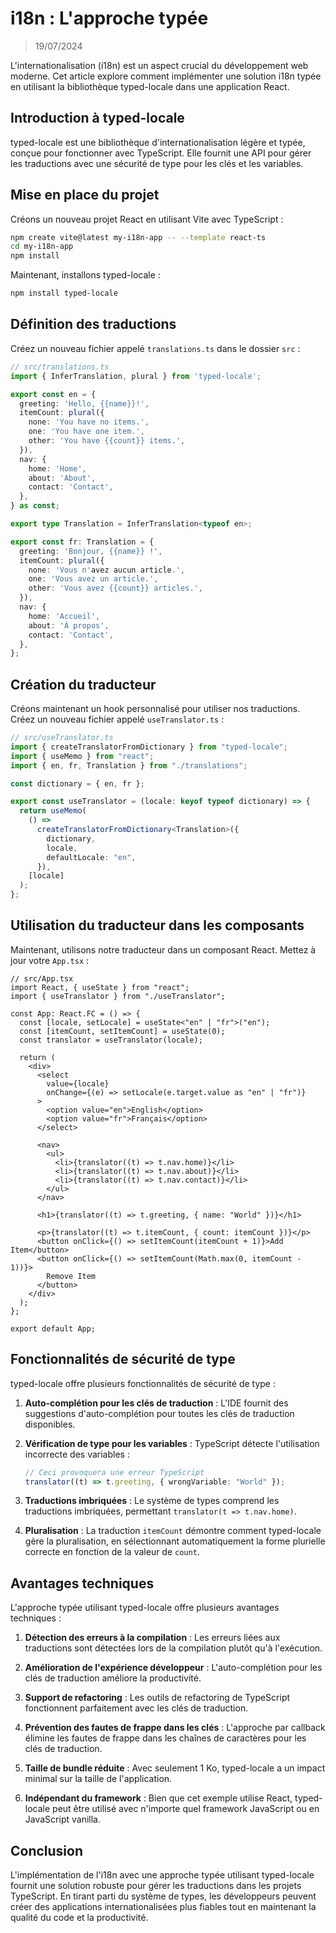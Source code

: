 # i18n : L'approche typée

> 19/07/2024

L'internationalisation (i18n) est un aspect crucial du développement web moderne. Cet article explore comment implémenter une solution i18n typée en utilisant la bibliothèque typed-locale dans une application React.

## Introduction à typed-locale

typed-locale est une bibliothèque d'internationalisation légère et typée, conçue pour fonctionner avec TypeScript. Elle fournit une API pour gérer les traductions avec une sécurité de type pour les clés et les variables.

## Mise en place du projet

Créons un nouveau projet React en utilisant Vite avec TypeScript :

```bash
npm create vite@latest my-i18n-app -- --template react-ts
cd my-i18n-app
npm install
```

Maintenant, installons typed-locale :

```bash
npm install typed-locale
```

## Définition des traductions

Créez un nouveau fichier appelé `translations.ts` dans le dossier `src` :

```typescript
// src/translations.ts
import { InferTranslation, plural } from 'typed-locale';

export const en = {
  greeting: 'Hello, {{name}}!',
  itemCount: plural({
    none: 'You have no items.',
    one: 'You have one item.',
    other: 'You have {{count}} items.',
  }),
  nav: {
    home: 'Home',
    about: 'About',
    contact: 'Contact',
  },
} as const;

export type Translation = InferTranslation<typeof en>;

export const fr: Translation = {
  greeting: 'Bonjour, {{name}} !',
  itemCount: plural({
    none: 'Vous n'avez aucun article.',
    one: 'Vous avez un article.',
    other: 'Vous avez {{count}} articles.',
  }),
  nav: {
    home: 'Accueil',
    about: 'À propos',
    contact: 'Contact',
  },
};
```

## Création du traducteur

Créons maintenant un hook personnalisé pour utiliser nos traductions. Créez un nouveau fichier appelé `useTranslator.ts` :

```typescript
// src/useTranslator.ts
import { createTranslatorFromDictionary } from "typed-locale";
import { useMemo } from "react";
import { en, fr, Translation } from "./translations";

const dictionary = { en, fr };

export const useTranslator = (locale: keyof typeof dictionary) => {
  return useMemo(
    () =>
      createTranslatorFromDictionary<Translation>({
        dictionary,
        locale,
        defaultLocale: "en",
      }),
    [locale]
  );
};
```

## Utilisation du traducteur dans les composants

Maintenant, utilisons notre traducteur dans un composant React. Mettez à jour votre `App.tsx` :

```tsx
// src/App.tsx
import React, { useState } from "react";
import { useTranslator } from "./useTranslator";

const App: React.FC = () => {
  const [locale, setLocale] = useState<"en" | "fr">("en");
  const [itemCount, setItemCount] = useState(0);
  const translator = useTranslator(locale);

  return (
    <div>
      <select
        value={locale}
        onChange={(e) => setLocale(e.target.value as "en" | "fr")}
      >
        <option value="en">English</option>
        <option value="fr">Français</option>
      </select>

      <nav>
        <ul>
          <li>{translator((t) => t.nav.home)}</li>
          <li>{translator((t) => t.nav.about)}</li>
          <li>{translator((t) => t.nav.contact)}</li>
        </ul>
      </nav>

      <h1>{translator((t) => t.greeting, { name: "World" })}</h1>

      <p>{translator((t) => t.itemCount, { count: itemCount })}</p>
      <button onClick={() => setItemCount(itemCount + 1)}>Add Item</button>
      <button onClick={() => setItemCount(Math.max(0, itemCount - 1))}>
        Remove Item
      </button>
    </div>
  );
};

export default App;
```

## Fonctionnalités de sécurité de type

typed-locale offre plusieurs fonctionnalités de sécurité de type :

1. **Auto-complétion pour les clés de traduction** : L'IDE fournit des suggestions d'auto-complétion pour toutes les clés de traduction disponibles.

2. **Vérification de type pour les variables** : TypeScript détecte l'utilisation incorrecte des variables :

   ```typescript
   // Ceci provoquera une erreur TypeScript
   translator((t) => t.greeting, { wrongVariable: "World" });
   ```

3. **Traductions imbriquées** : Le système de types comprend les traductions imbriquées, permettant `translator(t => t.nav.home)`.

4. **Pluralisation** : La traduction `itemCount` démontre comment typed-locale gère la pluralisation, en sélectionnant automatiquement la forme plurielle correcte en fonction de la valeur de `count`.

## Avantages techniques

L'approche typée utilisant typed-locale offre plusieurs avantages techniques :

1. **Détection des erreurs à la compilation** : Les erreurs liées aux traductions sont détectées lors de la compilation plutôt qu'à l'exécution.

2. **Amélioration de l'expérience développeur** : L'auto-complétion pour les clés de traduction améliore la productivité.

3. **Support de refactoring** : Les outils de refactoring de TypeScript fonctionnent parfaitement avec les clés de traduction.

4. **Prévention des fautes de frappe dans les clés** : L'approche par callback élimine les fautes de frappe dans les chaînes de caractères pour les clés de traduction.

5. **Taille de bundle réduite** : Avec seulement 1 Ko, typed-locale a un impact minimal sur la taille de l'application.

6. **Indépendant du framework** : Bien que cet exemple utilise React, typed-locale peut être utilisé avec n'importe quel framework JavaScript ou en JavaScript vanilla.

## Conclusion

L'implémentation de l'i18n avec une approche typée utilisant typed-locale fournit une solution robuste pour gérer les traductions dans les projets TypeScript. En tirant parti du système de types, les développeurs peuvent créer des applications internationalisées plus fiables tout en maintenant la qualité du code et la productivité.
